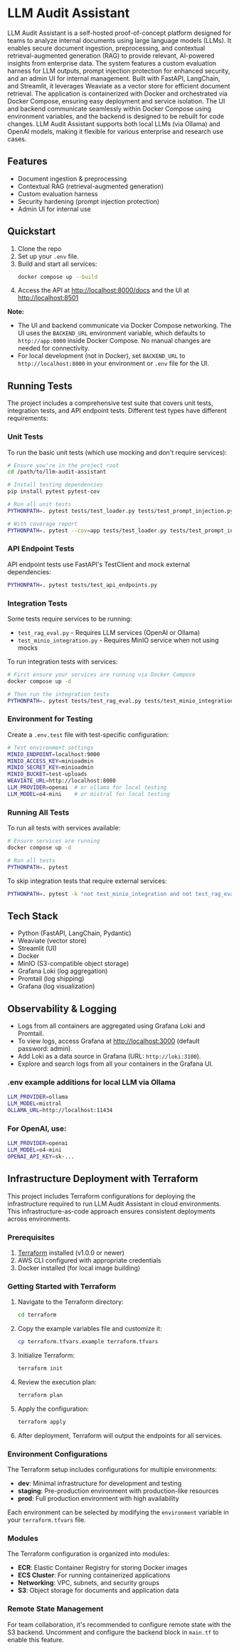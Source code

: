 # LLM Audit Assistant

LLM Audit Assistant is a self-hosted proof-of-concept platform designed for teams to analyze internal documents using large language models (LLMs). It enables secure document ingestion, preprocessing, and contextual retrieval-augmented generation (RAG) to provide relevant, AI-powered insights from enterprise data. The system features a custom evaluation harness for LLM outputs, prompt injection protection for enhanced security, and an admin UI for internal management. Built with FastAPI, LangChain, and Streamlit, it leverages Weaviate as a vector store for efficient document retrieval. The application is containerized with Docker and orchestrated via Docker Compose, ensuring easy deployment and service isolation. The UI and backend communicate seamlessly within Docker Compose using environment variables, and the backend is designed to be rebuilt for code changes. LLM Audit Assistant supports both local LLMs (via Ollama) and OpenAI models, making it flexible for various enterprise and research use cases.

## Features
- Document ingestion & preprocessing
- Contextual RAG (retrieval-augmented generation)
- Custom evaluation harness
- Security hardening (prompt injection protection)
- Admin UI for internal use

## Quickstart

1. Clone the repo
2. Set up your `.env` file.
3. Build and start all services:
   ```sh
   docker compose up --build
   ```
4. Access the API at [http://localhost:8000/docs](http://localhost:8000/docs) and the UI at [http://localhost:8501](http://localhost:8501)

**Note:**
- The UI and backend communicate via Docker Compose networking. The UI uses the `BACKEND_URL` environment variable, which defaults to `http://app:8000` inside Docker Compose. No manual changes are needed for connectivity.
- For local development (not in Docker), set `BACKEND_URL` to `http://localhost:8000` in your environment or `.env` file for the UI.

## Running Tests

The project includes a comprehensive test suite that covers unit tests, integration tests, and API endpoint tests. Different test types have different requirements:

### Unit Tests

To run the basic unit tests (which use mocking and don't require services):

```sh
# Ensure you're in the project root
cd /path/to/llm-audit-assistant

# Install testing dependencies
pip install pytest pytest-cov

# Run all unit tests
PYTHONPATH=. pytest tests/test_loader.py tests/test_prompt_injection.py

# With coverage report
PYTHONPATH=. pytest --cov=app tests/test_loader.py tests/test_prompt_injection.py
```

### API Endpoint Tests

API endpoint tests use FastAPI's TestClient and mock external dependencies:

```sh
PYTHONPATH=. pytest tests/test_api_endpoints.py
```

### Integration Tests

Some tests require services to be running:

- `test_rag_eval.py` - Requires LLM services (OpenAI or Ollama)
- `test_minio_integration.py` - Requires MinIO service when not using mocks

To run integration tests with services:

```sh
# First ensure your services are running via Docker Compose
docker compose up -d

# Then run the integration tests
PYTHONPATH=. pytest tests/test_rag_eval.py tests/test_minio_integration.py
```

### Environment for Testing

Create a `.env.test` file with test-specific configuration:

```bash
# Test environment settings
MINIO_ENDPOINT=localhost:9000
MINIO_ACCESS_KEY=minioadmin
MINIO_SECRET_KEY=minioadmin
MINIO_BUCKET=test-uploads
WEAVIATE_URL=http://localhost:8080
LLM_PROVIDER=openai  # or ollama for local testing
LLM_MODEL=o4-mini    # or mistral for local testing
```

### Running All Tests

To run all tests with services available:

```sh
# Ensure services are running
docker compose up -d

# Run all tests
PYTHONPATH=. pytest
```

To skip integration tests that require external services:

```sh
PYTHONPATH=. pytest -k "not test_minio_integration and not test_rag_eval[qa_pair0]"
```

## Tech Stack
- Python (FastAPI, LangChain, Pydantic)
- Weaviate (vector store)
- Streamlit (UI)
- Docker
- MinIO (S3-compatible object storage)
- Grafana Loki (log aggregation)
- Promtail (log shipping)
- Grafana (log visualization)

## Observability & Logging
- Logs from all containers are aggregated using Grafana Loki and Promtail.
- To view logs, access Grafana at [http://localhost:3000](http://localhost:3000) (default password: admin).
- Add Loki as a data source in Grafana (URL: `http://loki:3100`).
- Explore and search logs from all your containers in the Grafana UI.

### .env example additions for local LLM via Ollama
```bash
LLM_PROVIDER=ollama
LLM_MODEL=mistral
OLLAMA_URL=http://localhost:11434
```
### For OpenAI, use:
```bash
LLM_PROVIDER=openai
LLM_MODEL=o4-mini
OPENAI_API_KEY=sk-...
```

## Infrastructure Deployment with Terraform

This project includes Terraform configurations for deploying the infrastructure required to run LLM Audit Assistant in cloud environments. This infrastructure-as-code approach ensures consistent deployments across environments.

### Prerequisites

1. [Terraform](https://www.terraform.io/downloads.html) installed (v1.0.0 or newer)
2. AWS CLI configured with appropriate credentials
3. Docker installed (for local image building)

### Getting Started with Terraform

1. Navigate to the Terraform directory:
   ```sh
   cd terraform
   ```

2. Copy the example variables file and customize it:
   ```sh
   cp terraform.tfvars.example terraform.tfvars
   ```

3. Initialize Terraform:
   ```sh
   terraform init
   ```

4. Review the execution plan:
   ```sh
   terraform plan
   ```

5. Apply the configuration:
   ```sh
   terraform apply
   ```

6. After deployment, Terraform will output the endpoints for all services.

### Environment Configurations

The Terraform setup includes configurations for multiple environments:

- **dev**: Minimal infrastructure for development and testing
- **staging**: Pre-production environment with production-like resources
- **prod**: Full production environment with high availability

Each environment can be selected by modifying the `environment` variable in your `terraform.tfvars` file.

### Modules

The Terraform configuration is organized into modules:

- **ECR**: Elastic Container Registry for storing Docker images
- **ECS Cluster**: For running containerized applications
- **Networking**: VPC, subnets, and security groups
- **S3**: Object storage for documents and application data

### Remote State Management

For team collaboration, it's recommended to configure remote state with the S3 backend. Uncomment and configure the backend block in `main.tf` to enable this feature.
